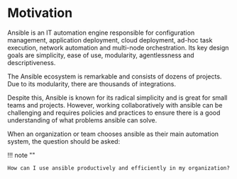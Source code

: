 # Motivation

Ansible is an IT automation engine responsible for configuration management, application deployment, cloud deployment, ad-hoc task execution, network automation and multi-node orchestration. Its key design goals are simplicity, ease of use, modularity, agentlessness and descriptiveness.  

The Ansible ecosystem is remarkable and consists of dozens of projects. Due to its modularity, there are thousands of integrations.  

Despite this, Ansible is known for its radical simplicity and is great for small teams and projects. However, working collaboratively with ansible can be challenging and requires policies and practices to ensure there is a good understanding of what problems ansible can solve.  

When an organization or team chooses ansible as their main automation system, the question should be asked:

!!! note ""

    How can I use ansible productively and efficiently in my organization?

